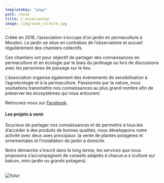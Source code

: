 ```yaml
---
templateKey: "page"
path: /asso
title: L'association
image: /img/zone_culture.jpg
---
```


Créée en 2018, l’association s’occupe d’un jardin en permaculture à Meudon.
Le jardin se situe en contrebas de l’observatoire et accueil régulièrement des chantiers collectifs.

Ces chantiers ont pour objectif de partager des connaissances en permaculture et en écologie par le biais du jardinage ou lors de discussions avec les personnes de passage sur le lieu.

L’association organise également des évènements de sensibilisation à l’agroécologie et à la permaculture.
Passionnés par la nature, nous souhaitons transmettre nos connaissances au plus grand nombre afin de préserver les écosystèmes qui nous entourent.

Retrouvez-nous sur [Facebook](https://www.facebook.com/buttesolidaires/).

#### Les projets à venir

Soucieux de partager nos connaissances et de permettre à tous.tes d’accéder à des produits de bonnes qualités, nous développons notre activité avec deux axes principaux: la vente de plantes potagères et ornementales et l’installation de jardin à domicile.

Notre démarche s’inscrit dans le long terme, les services que nous proposons s’accompagnent de conseils adaptés à chacun.e.s (culture sur balcon, mini-jardin ou grands potagers).<br/><br/>

![futur](/img/debut.jpg)
